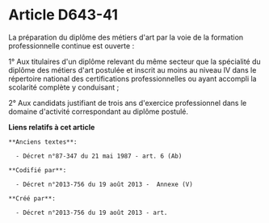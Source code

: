 # Article D643-41

La préparation du diplôme des métiers d'art par la voie de la formation professionnelle continue est ouverte :

1° Aux titulaires d'un diplôme relevant du même secteur que la spécialité du diplôme des métiers d'art postulée et inscrit au
moins au niveau IV dans le répertoire national des certifications professionnelles ou ayant accompli la scolarité complète y
conduisant ;

2° Aux candidats justifiant de trois ans d'exercice professionnel dans le domaine d'activité correspondant au diplôme
postulé.

**Liens relatifs à cet article**

	**Anciens textes**:

	  - Décret n°87-347 du 21 mai 1987 - art. 6 (Ab)

	**Codifié par**:

	  - Décret n°2013-756 du 19 août 2013 -  Annexe (V)

	**Créé par**:

	  - Décret n°2013-756 du 19 août 2013 - art.

